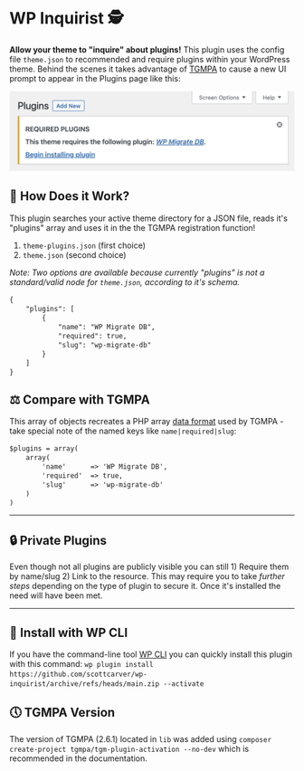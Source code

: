 # WP Inquirist 🕵️

**Allow your theme to "inquire" about plugins!** This plugin uses the config file `theme.json` to recommended and require plugins within your WordPress theme. Behind the scenes it takes advantage of [TGMPA](http://tgmpluginactivation.com/) to cause a new UI prompt to appear in the Plugins page like this:

![Screenshot](lib/screenshot.png)


## 🧐 How Does it Work?

This plugin searches your active theme directory for a JSON file, reads it's "plugins" array and uses it in the the TGMPA registration function!

1) `theme-plugins.json` (first choice) 
2) `theme.json` (second choice) 

 *Note: Two options are available because currently "plugins" is not a standard/valid node for `theme.json`, according to it's schema.*
 
```
{
    "plugins": [
        {
            "name": "WP Migrate DB",
            "required": true,
            "slug": "wp-migrate-db"
        }
    ]
}
```



## ⚖️ Compare with TGMPA
This array of objects recreates a PHP array <a href="http://tgmpluginactivation.com/configuration/">data format</a> used by TGMPA - take special note of the named keys like `name|required|slug`:

```
$plugins = array(
    array(
        'name'      => 'WP Migrate DB',
        'required'  => true,
        'slug'      => 'wp-migrate-db'
    )
)
```



---

##  🔒 Private Plugins

Even though not all plugins are publicly visible you can still 1) Require them by name/slug 2) Link to the resource. This may require you to take *further steps* depending on the type of plugin to secure it. Once it's installed the need will have been met. 

---

## 🧨 Install with WP CLI
If you have the command-line tool [WP CLI](https://wp-cli.org/) you can quickly install this plugin with this command: `wp plugin install https://github.com/scottcarver/wp-inquirist/archive/refs/heads/main.zip --activate`


## 🕔 TGMPA Version
The version of TGMPA (2.6.1) located in `lib` was added using `composer create-project tgmpa/tgm-plugin-activation --no-dev` which is recommended in the documentation.